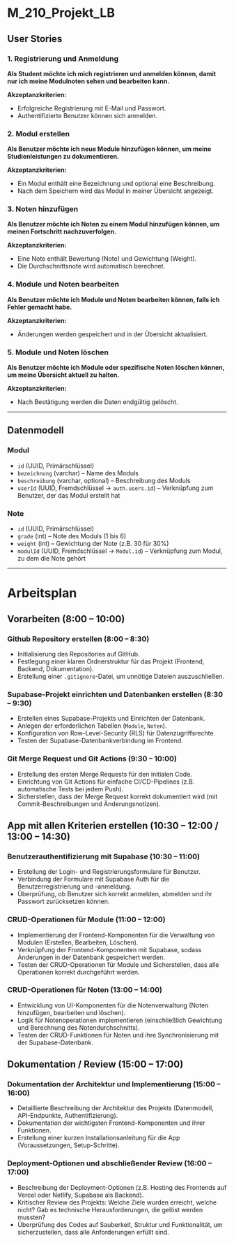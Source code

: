 # M_210_Projekt_LB

## User Stories

### 1. Registrierung und Anmeldung
**Als Student möchte ich mich registrieren und anmelden können, damit nur ich meine Modulnoten sehen und bearbeiten kann.**

**Akzeptanzkriterien:**
- Erfolgreiche Registrierung mit E-Mail und Passwort.
- Authentifizierte Benutzer können sich anmelden.

### 2. Modul erstellen
**Als Benutzer möchte ich neue Module hinzufügen können, um meine Studienleistungen zu dokumentieren.**

**Akzeptanzkriterien:**
- Ein Modul enthält eine Bezeichnung und optional eine Beschreibung.
- Nach dem Speichern wird das Modul in meiner Übersicht angezeigt.

### 3. Noten hinzufügen
**Als Benutzer möchte ich Noten zu einem Modul hinzufügen können, um meinen Fortschritt nachzuverfolgen.**

**Akzeptanzkriterien:**
- Eine Note enthält Bewertung (Note) und Gewichtung (Weight).
- Die Durchschnittsnote wird automatisch berechnet.

### 4. Module und Noten bearbeiten
**Als Benutzer möchte ich Module und Noten bearbeiten können, falls ich Fehler gemacht habe.**

**Akzeptanzkriterien:**
- Änderungen werden gespeichert und in der Übersicht aktualisiert.

### 5. Module und Noten löschen
**Als Benutzer möchte ich Module oder spezifische Noten löschen können, um meine Übersicht aktuell zu halten.**

**Akzeptanzkriterien:**
- Nach Bestätigung werden die Daten endgültig gelöscht.

---

## Datenmodell

### Modul
- `id` (UUID, Primärschlüssel)
- `bezeichnung` (varchar) – Name des Moduls
- `beschreibung` (varchar, optional) – Beschreibung des Moduls
- `userId` (UUID, Fremdschlüssel → `auth.users.id`) – Verknüpfung zum Benutzer, der das Modul erstellt hat

### Note
- `id` (UUID, Primärschlüssel)
- `grade` (int) – Note des Moduls (1 bis 6)
- `weight` (int) – Gewichtung der Note (z.B. 30 für 30%)
- `modulId` (UUID, Fremdschlüssel → `Modul.id`) – Verknüpfung zum Modul, zu dem die Note gehört

---

# Arbeitsplan

## Vorarbeiten (8:00 – 10:00)

### Github Repository erstellen (8:00 – 8:30)
- Initialisierung des Repositories auf GitHub.
- Festlegung einer klaren Ordnerstruktur für das Projekt (Frontend, Backend, Dokumentation).
- Erstellung einer `.gitignore`-Datei, um unnötige Dateien auszuschließen.

### Supabase-Projekt einrichten und Datenbanken erstellen (8:30 – 9:30)
- Erstellen eines Supabase-Projekts und Einrichten der Datenbank.
- Anlegen der erforderlichen Tabellen (`Module`, `Noten`).
- Konfiguration von Row-Level-Security (RLS) für Datenzugriffsrechte.
- Testen der Supabase-Datenbankverbindung im Frontend.

### Git Merge Request und Git Actions (9:30 – 10:00)
- Erstellung des ersten Merge Requests für den initialen Code.
- Einrichtung von Git Actions für einfache CI/CD-Pipelines (z.B. automatische Tests bei jedem Push).
- Sicherstellen, dass der Merge Request korrekt dokumentiert wird (mit Commit-Beschreibungen und Änderungsnotizen).

## App mit allen Kriterien erstellen (10:30 – 12:00 / 13:00 – 14:30)

### Benutzerauthentifizierung mit Supabase (10:30 – 11:00)
- Erstellung der Login- und Registrierungsformulare für Benutzer.
- Verbindung der Formulare mit Supabase Auth für die Benutzerregistrierung und -anmeldung.
- Überprüfung, ob Benutzer sich korrekt anmelden, abmelden und ihr Passwort zurücksetzen können.

### CRUD-Operationen für Module (11:00 – 12:00)
- Implementierung der Frontend-Komponenten für die Verwaltung von Modulen (Erstellen, Bearbeiten, Löschen).
- Verknüpfung der Frontend-Komponenten mit Supabase, sodass Änderungen in der Datenbank gespeichert werden.
- Testen der CRUD-Operationen für Module und Sicherstellen, dass alle Operationen korrekt durchgeführt werden.

### CRUD-Operationen für Noten (13:00 – 14:00)
- Entwicklung von UI-Komponenten für die Notenverwaltung (Noten hinzufügen, bearbeiten und löschen).
- Logik für Notenoperationen implementieren (einschließlich Gewichtung und Berechnung des Notendurchschnitts).
- Testen der CRUD-Funktionen für Noten und ihre Synchronisierung mit der Supabase-Datenbank.

## Dokumentation / Review (15:00 – 17:00)

### Dokumentation der Architektur und Implementierung (15:00 – 16:00)
- Detaillierte Beschreibung der Architektur des Projekts (Datenmodell, API-Endpunkte, Authentifizierung).
- Dokumentation der wichtigsten Frontend-Komponenten und ihrer Funktionen.
- Erstellung einer kurzen Installationsanleitung für die App (Voraussetzungen, Setup-Schritte).

### Deployment-Optionen und abschließender Review (16:00 – 17:00)
- Beschreibung der Deployment-Optionen (z.B. Hosting des Frontends auf Vercel oder Netlify, Supabase als Backend).
- Kritischer Review des Projekts: Welche Ziele wurden erreicht, welche nicht? Gab es technische Herausforderungen, die gelöst werden mussten?
- Überprüfung des Codes auf Sauberkeit, Struktur und Funktionalität, um sicherzustellen, dass alle Anforderungen erfüllt sind.

